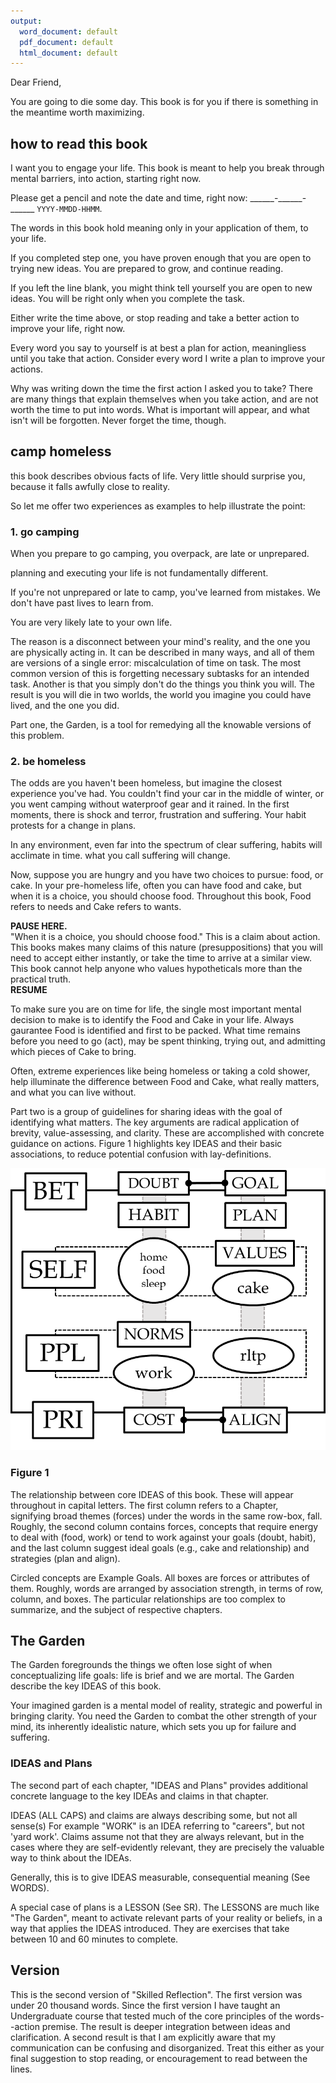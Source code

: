 ```yaml
---
output:
  word_document: default
  pdf_document: default
  html_document: default
---
```


Dear Friend,  

You are going to die some day.
This book is for you if 
there is something in the meantime
worth maximizing.  

## how to read this book

I want you to engage your life.
This book is meant to help you 
break through mental barriers, 
into action, starting right now.

Please get a pencil and note the date and time, right now: \_\_\_\_\_\_-\_\_\_\_\_\_-\_\_\_\_\_\_ `YYYY-MMDD-HHMM`.


The words in this book
hold meaning only 
in your application
of them, to your life. 

If you completed step one, 
you have proven enough that 
you are open to trying new ideas.
You are prepared to grow,
and continue reading.

If you left the line blank, 
you might think tell yourself 
you are open to new ideas.
You will be right only 
when you complete the task. 

Either write the time above,
or stop reading and 
take a better action 
to improve your life, 
right now.

Every word you say to yourself
is at best a plan for action,
meaningliess until you take that action.
Consider every word I write
a plan to improve your actions.

Why was writing down the time 
the first action I asked you to take?
There are many things 
that explain themselves when you take action,
and are not worth the time to put into words. 
What is important will appear,
and what isn't will be forgotten.
Never forget the time, though.

## camp homeless
this book describes
obvious facts of life.
Very little should surprise you,
because it
falls awfully close to reality.

So let me offer
two experiences as examples
to help illustrate the point:  

### 1. go camping  

When you prepare to go camping, 
you overpack, 
are late or unprepared.

planning and executing your life is 
not fundamentally different.

If you're not unprepared or late to camp,
you've learned from mistakes.
We don't have past lives 
to learn from.

You are very likely late to your own life.

The reason is a disconnect between
your mind's reality,
and the one you are physically acting in.
It can be described in many ways,
and all of them are versions of a single error:
miscalculation of time on task.
The most common version of this is
forgetting necessary subtasks for an intended task.
Another is that you simply don't do the things you think you will.
The result is you will die in two worlds,
the world you imagine you could have lived,
and the one you did.

Part one, 
the Garden, 
is a tool for remedying 
all the knowable versions of this problem.

### 2. be homeless  
  
The odds are you 
haven't been homeless,
but imagine the closest experience
you've had.
You couldn't find your car in the middle of winter,
or you went camping without waterproof gear and it rained.
In the first moments,
there is shock and terror,
frustration and suffering.
Your habit
protests for a change in plans.

In any environment,
even far into the spectrum of clear suffering,
habits will acclimate in time.
what you call suffering
will change. 

Now, suppose you are hungry and
you have two choices to pursue:
food, or cake.
In your pre-homeless life,
often you can have food and cake,
but when it is a choice, you should choose food.
Throughout this book, 
Food refers to needs and 
Cake refers to wants.

**PAUSE HERE.**  
"When it is a choice, you should choose food."
This is a claim about action. 
This books makes many claims of this nature 
(presuppositions) that 
you will need to accept
either instantly,
or take the time to arrive at a similar view.
This book cannot help anyone
who values hypotheticals
more than the practical truth.  
**RESUME**  

To make sure you are on time for life,
the single most important mental decision to make
is to identify the Food and Cake in your life.
Always gaurantee Food is 
identified and first to be packed.
What time remains before you need to go (act),
may be spent thinking, trying out,
and admitting which pieces of Cake to bring.

Often, extreme experiences 
like being homeless or taking a cold shower,
help illuminate the difference between Food and Cake,
what really matters,
and what you can live without.

Part two is 
a group of guidelines for
sharing ideas with the goal of 
identifying what matters.
The key arguments are radical application of
brevity,
value-assessing, and 
clarity.
These are accomplished with concrete guidance on actions.
Figure 1 highlights key IDEAS and 
their basic associations,
to reduce potential confusion with lay-definitions.


![](figs/bet.png)  

### Figure 1  
The relationship between core IDEAS of this book. 
These will appear throughout in capital letters. 
The first column refers to a Chapter,  
signifying broad themes (forces) 
under the words in the same row-box, fall.
Roughly, the second column contains
forces, concepts that require energy to deal with (food, work) or 
tend to work against your goals (doubt, habit),
and the last column suggest ideal goals (e.g., cake and relationship) and strategies (plan and align).

Circled concepts are Example Goals. 
All boxes are forces or attributes of them.
Roughly, 
words are arranged by association strength,
in terms of row, column, and boxes. 
The particular relationships are 
too complex to summarize, and 
the subject of respective chapters.


## The Garden

The Garden foregrounds the things 
we often lose sight of 
when conceptualizing life goals: 
life is brief and we are mortal.
The Garden describe the key IDEAS of this book.

Your imagined garden
is a mental model of reality, 
strategic and powerful 
in bringing clarity. 
You need the Garden to combat 
the other strength of your mind,
its inherently idealistic nature, 
which sets you up 
for failure and suffering. 

### IDEAS and Plans  
The second part of each chapter,
"IDEAS and Plans" provides
additional concrete language 
to the key IDEAs and claims
in that chapter.

IDEAS (ALL CAPS) and claims are always 
describing some, but not all sense(s)
For example "WORK" is an IDEA referring to "careers",
but not 'yard work'. 
Claims assume not that they are always relevant,
but in the cases where they are self-evidently relevant,
they are precisely the valuable way to think about the IDEAs.

Generally, this is to give
IDEAS measurable, consequential meaning
(See WORDS).

A special case of plans is a LESSON (See SR).
The LESSONS are much like "The Garden",
meant to activate 
relevant parts of your reality or beliefs,
in a way that applies
the IDEAS introduced.
They are exercises that
take between 10 and 60 minutes to complete.

## Version
This is the second version of "Skilled Reflection".
The first version was under 20 thousand words. 
Since the first version I have taught an Undergraduate course that tested much of the core principles of the words--action premise. The result is deeper integration between ideas and clarification. A second result is that I am explicitly aware that my communication can be confusing and disorganized. Treat this either as your final suggestion to stop reading, or encouragement to read between the lines.

